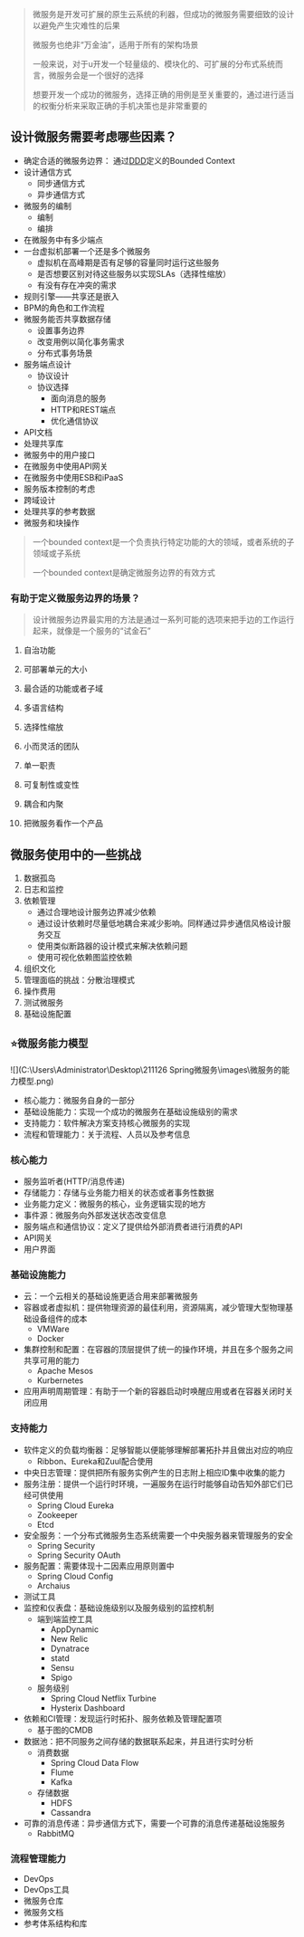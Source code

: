 > 微服务是开发可扩展的原生云系统的利器，但成功的微服务需要细致的设计以避免产生灾难性的后果
>
> 
>
> 微服务也绝非“万金油”，适用于所有的架构场景
>
> 
>
> 一般来说，对于u开发一个轻量级的、模块化的、可扩展的分布式系统而言，微服务会是一个很好的选择
>
> 想要开发一个成功的微服务，选择正确的用例是至关重要的，通过进行适当的权衡分析来采取正确的手机决策也是非常重要的

## 设计微服务需要考虑哪些因素？

* 确定合适的微服务边界： 通过[DDD](http：//domainlanguage.com/ddd/)定义的Bounded Context
* 设计通信方式
  - 同步通信方式
  - 异步通信方式
* 微服务的编制
  * 编制
  * 编排
* 在微服务中有多少端点
* 一台虚拟机部署一个还是多个微服务
  * 虚拟机在高峰期是否有足够的容量同时运行这些服务
  * 是否想要区别对待这些服务以实现SLAs（选择性缩放）
  * 有没有存在冲突的需求
* 规则引擎——共享还是嵌入
* BPM的角色和工作流程
* 微服务能否共享数据存储
  * 设置事务边界
  * 改变用例以简化事务需求
  * 分布式事务场景
* 服务端点设计
  * 协议设计
  * 协议选择
    * 面向消息的服务
    * HTTP和REST端点
    * 优化通信协议
* API文档
* 处理共享库
* 微服务中的用户接口
* 在微服务中使用API网关
* 在微服务中使用ESB和iPaaS
* 服务版本控制的考虑
* 跨域设计
* 处理共享的参考数据
* 微服务和块操作



> 一个bounded context是一个负责执行特定功能的大的领域，或者系统的子领域或子系统
>
> 一个bounded context是确定微服务边界的有效方式

### 有助于定义微服务边界的场景？

> 设计微服务边界最实用的方法是通过一系列可能的选项来把手边的工作运行起来，就像是一个服务的“试金石”

1. 自治功能

2. 可部署单元的大小

3. 最合适的功能或者子域

4. 多语言结构

5. 选择性缩放

6. 小而灵活的团队

7. 单一职责

8. 可复制性或变性

9. 耦合和内聚

10. 把微服务看作一个产品

    

## 微服务使用中的一些挑战

1. 数据孤岛
2. 日志和监控
3. 依赖管理
   * 通过合理地设计服务边界减少依赖
   * 通过设计依赖时尽量低地耦合来减少影响。同样通过异步通信风格设计服务交互
   * 使用类似断路器的设计模式来解决依赖问题
   * 使用可视化依赖图监控依赖
4. 组织文化
5. 管理面临的挑战：分散治理模式
6. 操作费用
7. 测试微服务
8. 基础设施配置



## `⭐微服务能力模型`

![](C:\Users\Administrator\Desktop\211126 Spring微服务\images\微服务的能力模型.png)

* 核心能力：微服务自身的一部分
* 基础设施能力：实现一个成功的微服务在基础设施级别的需求
* 支持能力：软件解决方案支持核心微服务的实现
* 流程和管理能力：关于流程、人员以及参考信息

### 核心能力

* 服务监听者(HTTP/消息传递)
* 存储能力：存储与业务能力相关的状态或者事务性数据
* 业务能力定义：微服务的核心，业务逻辑实现的地方
* 事件源：微服务向外部发送状态改变信息
* 服务端点和通信协议：定义了提供给外部消费者进行消费的API
* API网关
* 用户界面

### 基础设施能力

* 云：一个云相关的基础设施更适合用来部署微服务
* 容器或者虚拟机：提供物理资源的最佳利用，资源隔离，减少管理大型物理基础设备组件的成本
  * VMWare
  * Docker
* 集群控制和配置：在容器的顶层提供了统一的操作环境，并且在多个服务之间共享可用的能力
  * Apache Mesos
  * Kurbernetes
* 应用声明周期管理：有助于一个新的容器启动时唤醒应用或者在容器关闭时关闭应用

### 支持能力

* 软件定义的负载均衡器：足够智能以便能够理解部署拓扑并且做出对应的响应
  * Ribbon、Eureka和Zuul配合使用
* 中央日志管理：提供把所有服务实例产生的日志附上相应ID集中收集的能力
* 服务注册：提供一个运行时环境，一遍服务在运行时能够自动告知外部它们已经可供使用
  * Spring Cloud Eureka
  * Zookeeper
  * Etcd
* 安全服务：一个分布式微服务生态系统需要一个中央服务器来管理服务的安全
  * Spring Security
  * Spring Security OAuth
* 服务配置：需要体现十二因素应用原则置中
  * Spring Cloud Config
  * Archaius
* 测试工具
* 监控和仪表盘：基础设施级别以及服务级别的监控机制
  * 端到端监控工具
    * AppDynamic
    * New Relic
    * Dynatrace
    * statd
    * Sensu
    * Spigo
  * 服务级别
    * Spring Cloud Netflix Turbine
    * Hysterix Dashboard
* 依赖和CI管理：发现运行时拓扑、服务依赖及管理配置项
  * 基于图的CMDB
* 数据池：把不同服务之间存储的数据联系起来，并且进行实时分析
  * 消费数据
    * Spring Cloud Data Flow
    * Flume
    * Kafka
  * 存储数据
    * HDFS
    * Cassandra
* 可靠的消息传递：异步通信方式下，需要一个可靠的消息传递基础设施服务
  * RabbitMQ

### 流程管理能力

* DevOps
* DevOps工具
* 微服务仓库
* 微服务文档
* 参考体系结构和库